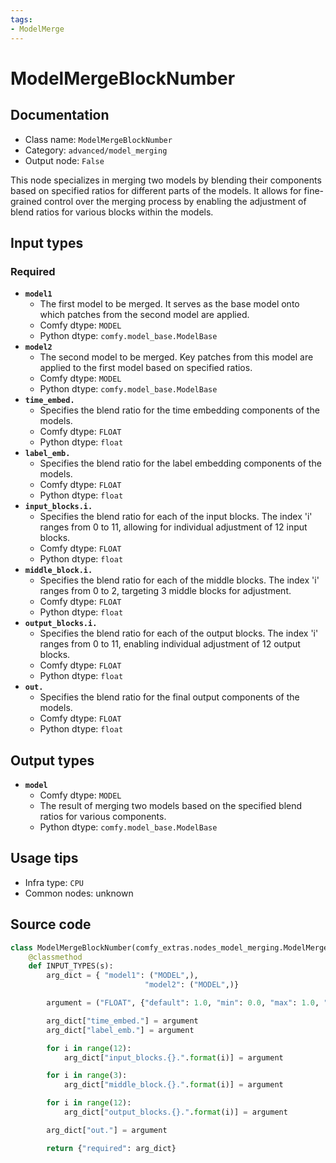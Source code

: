 ```yaml
---
tags:
- ModelMerge
---
```


# ModelMergeBlockNumber
## Documentation
- Class name: `ModelMergeBlockNumber`
- Category: `advanced/model_merging`
- Output node: `False`

This node specializes in merging two models by blending their components based on specified ratios for different parts of the models. It allows for fine-grained control over the merging process by enabling the adjustment of blend ratios for various blocks within the models.
## Input types
### Required
- **`model1`**
    - The first model to be merged. It serves as the base model onto which patches from the second model are applied.
    - Comfy dtype: `MODEL`
    - Python dtype: `comfy.model_base.ModelBase`
- **`model2`**
    - The second model to be merged. Key patches from this model are applied to the first model based on specified ratios.
    - Comfy dtype: `MODEL`
    - Python dtype: `comfy.model_base.ModelBase`
- **`time_embed.`**
    - Specifies the blend ratio for the time embedding components of the models.
    - Comfy dtype: `FLOAT`
    - Python dtype: `float`
- **`label_emb.`**
    - Specifies the blend ratio for the label embedding components of the models.
    - Comfy dtype: `FLOAT`
    - Python dtype: `float`
- **`input_blocks.i.`**
    - Specifies the blend ratio for each of the input blocks. The index 'i' ranges from 0 to 11, allowing for individual adjustment of 12 input blocks.
    - Comfy dtype: `FLOAT`
    - Python dtype: `float`
- **`middle_block.i.`**
    - Specifies the blend ratio for each of the middle blocks. The index 'i' ranges from 0 to 2, targeting 3 middle blocks for adjustment.
    - Comfy dtype: `FLOAT`
    - Python dtype: `float`
- **`output_blocks.i.`**
    - Specifies the blend ratio for each of the output blocks. The index 'i' ranges from 0 to 11, enabling individual adjustment of 12 output blocks.
    - Comfy dtype: `FLOAT`
    - Python dtype: `float`
- **`out.`**
    - Specifies the blend ratio for the final output components of the models.
    - Comfy dtype: `FLOAT`
    - Python dtype: `float`
## Output types
- **`model`**
    - Comfy dtype: `MODEL`
    - The result of merging two models based on the specified blend ratios for various components.
    - Python dtype: `comfy.model_base.ModelBase`
## Usage tips
- Infra type: `CPU`
- Common nodes: unknown


## Source code
```python
class ModelMergeBlockNumber(comfy_extras.nodes_model_merging.ModelMergeBlocks):
    @classmethod
    def INPUT_TYPES(s):
        arg_dict = { "model1": ("MODEL",),
                              "model2": ("MODEL",)}

        argument = ("FLOAT", {"default": 1.0, "min": 0.0, "max": 1.0, "step": 0.01})

        arg_dict["time_embed."] = argument
        arg_dict["label_emb."] = argument

        for i in range(12):
            arg_dict["input_blocks.{}.".format(i)] = argument

        for i in range(3):
            arg_dict["middle_block.{}.".format(i)] = argument

        for i in range(12):
            arg_dict["output_blocks.{}.".format(i)] = argument

        arg_dict["out."] = argument

        return {"required": arg_dict}

```
